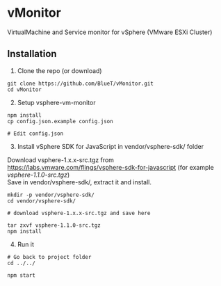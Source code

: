 # vMonitor

VirtualMachine and Service monitor for vSphere (VMware ESXi Cluster)

## Installation

1. Clone the repo (or download)

```
git clone https://github.com/BlueT/vMonitor.git
cd vMonitor
```

2. Setup vsphere-vm-monitor

```
npm install
cp config.json.example config.json

# Edit config.json
```

3. Install vSphere SDK for JavaScript in vendor/vsphere-sdk/ folder

Download vsphere-1.x.x-src.tgz from https://labs.vmware.com/flings/vsphere-sdk-for-javascript (for example *vsphere-1.1.0-src.tgz*)  
Save in vendor/vsphere-sdk/, extract it and install.

```
mkdir -p vendor/vsphere-sdk/
cd vendor/vsphere-sdk/

# download vsphere-1.x.x-src.tgz and save here

tar zxvf vsphere-1.1.0-src.tgz
npm install
```



4. Run it

```
# Go back to project folder
cd ../../

npm start
```

